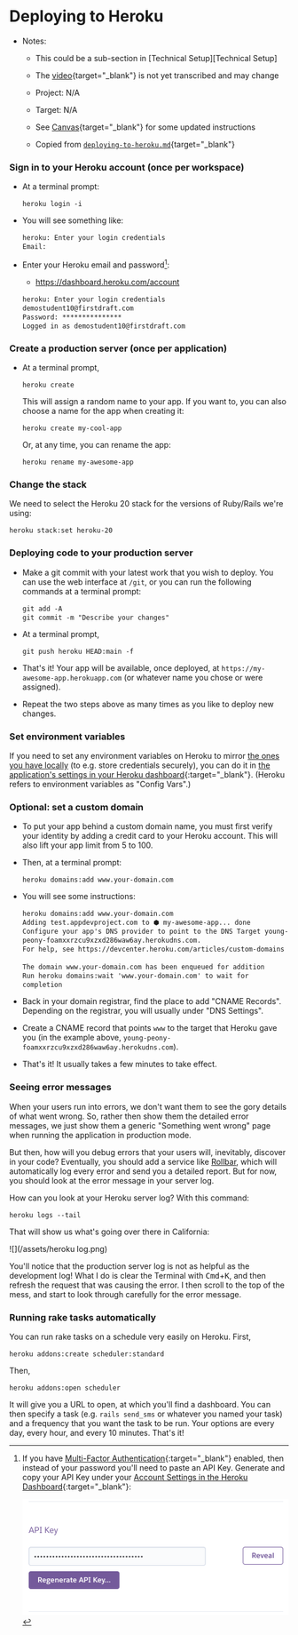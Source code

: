 # Deploying to Heroku

- Notes:

  - This could be a sub-section in [Technical Setup][Technical Setup]
  - The [video](https://canvas.uchicago.edu/courses/41147/pages/video-deploying-to-heroku){target="_blank"} is not yet transcribed and may change

  - Project: N/A

  - Target: N/A

  - See [Canvas](https://canvas.uchicago.edu/courses/47526/assignments/523302){target="_blank"} for some updated instructions

  - Copied from [`deploying-to-heroku.md`](https://github.com/firstdraft/appdev-chapters/blob/benp-edits/deploying-to-heroku.md){target="_blank"}

### Sign in to your Heroku account (once per workspace)

 - At a terminal prompt:

    ```
    heroku login -i
    ```
 - You will see something like:

    ```
    heroku: Enter your login credentials
    Email:
    ```

 - Enter your Heroku email and password[^mfa]:
    - https://dashboard.heroku.com/account

    ```
    heroku: Enter your login credentials
    demostudent10@firstdraft.com
    Password: ***************
    Logged in as demostudent10@firstdraft.com
    ```

[^mfa]: If you have [Multi-Factor Authentication](https://devcenter.heroku.com/articles/multi-factor-authentication){:target="_blank"} enabled, then instead of your password you'll need to paste an API Key. Generate and copy your API Key under your [Account Settings in the Heroku Dashboard](https://dashboard.heroku.com/account){:target="_blank"}:

    ![](/assets/heroku-api-key.png)

### Create a production server (once per application)

 - At a terminal prompt,

    ```
    heroku create
    ```

    This will assign a random name to your app. If you want to, you can also choose a name for the app when creating it:

    ```
    heroku create my-cool-app
    ```

    Or, at any time, you can rename the app:

    ```
    heroku rename my-awesome-app
    ```

### Change the stack

We need to select the Heroku 20 stack for the versions of Ruby/Rails we're using:

```
heroku stack:set heroku-20
```

### Deploying code to your production server

 - Make a git commit with your latest work that you wish to deploy. You can use the web interface at `/git`, or you can run the following commands at a terminal prompt:

    ```
    git add -A
    git commit -m "Describe your changes"
    ```
 - At a terminal prompt,

    ```
    git push heroku HEAD:main -f
    ```
 - That's it! Your app will be available, once deployed, at `https://my-awesome-app.herokuapp.com` (or whatever name you chose or were assigned).
 - Repeat the two steps above as many times as you like to deploy new changes.

### Set environment variables

If you need to set any environment variables on Heroku to mirror [the ones you have locally](https://chapters.firstdraft.com/chapters/792) (to e.g. store credentials securely), you can do it in [the application's settings in your Heroku dashboard](https://devcenter.heroku.com/articles/config-vars#using-the-heroku-dashboard){:target="_blank"}. (Heroku refers to environment variables as "Config Vars".)

### Optional: set a custom domain

 - To put your app behind a custom domain name, you must first verify your identity by adding a credit card to your Heroku account. This will also lift your app limit from 5 to 100.
 - Then, at a terminal prompt:

    ```
    heroku domains:add www.your-domain.com
    ```
   
 - You will see some instructions:

    ```
    heroku domains:add www.your-domain.com
    Adding test.appdevproject.com to ⬢ my-awesome-app... done
    Configure your app's DNS provider to point to the DNS Target young-peony-foamxxrzcu9xzxd286waw6ay.herokudns.com.
    For help, see https://devcenter.heroku.com/articles/custom-domains
    
    The domain www.your-domain.com has been enqueued for addition
    Run heroku domains:wait 'www.your-domain.com' to wait for completion
    ```

 - Back in your domain registrar, find the place to add "CNAME Records". Depending on the registrar, you will usually under "DNS Settings".
 - Create a CNAME record that points `www` to the target that Heroku gave you (in the example above, `young-peony-foamxxrzcu9xzxd286waw6ay.herokudns.com`).
 - That's it! It usually takes a few minutes to take effect.

### Seeing error messages

When your users run into errors, we don't want them to see the gory details of what went wrong. So, rather then show them the detailed error messages, we just show them a generic "Something went wrong" page when running the application in production mode.

But then, how will you debug errors that your users will, inevitably, discover in your code? Eventually, you should add a service like [Rollbar](https://rollbar.com/), which will automatically log every error and send you a detailed report. But for now, you should look at the error message in your server log.

How can you look at your Heroku server log? With this command:

```
heroku logs --tail
```

That will show us what's going over there in California:

![](/assets/heroku log.png)

You'll notice that the production server log is not as helpful as the development log! What I do is clear the Terminal with <kbd>Cmd</kbd>+<kbd>K</kbd>, and then refresh the request that was causing the error. I then scroll to the top of the mess, and start to look through carefully for the error message.

### Running rake tasks automatically

You can run rake tasks on a schedule very easily on Heroku. First,

```
heroku addons:create scheduler:standard
```

Then,

```
heroku addons:open scheduler
```

It will give you a URL to open, at which you'll find a dashboard. You can then specify a task (e.g. `rails send_sms` or whatever you named your task) and a frequency that you want the task to be run. Your options are every day, every hour, and every 10 minutes. That's it!

